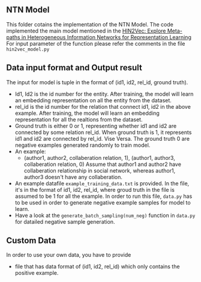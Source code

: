 ## NTN Model 
This folder cotains the implementation of the NTN Model. The code implemented the main model mentioned in the [HIN2Vec: Explore Meta-paths in Heterogeneous Information Networks for Representation Learning](https://dl.acm.org/citation.cfm?id=3132953)
For input parameter of the function please refer the comments in the file `hin2vec_model.py`

## Data input format and Output result
The input for model is tuple in the format of (id1, id2, rel_id, ground truth).
* Id1, Id2 is the id number for the entity. After training, the model will learn an embedding representation on all the entity from the dataset.
* rel_id is the id number for the relation that connect id1, id2 in the above example. After training, the model will learn an embedding representation for all the realtions from the dataset. 
* Ground truth is either 0 or 1, representing whether id1 and id2 are connected by some relation rel_id. When ground truth is 1, it represents id1 and id2 are connected by rel_id. Vise Versa. The ground truth 0 are negative examples generated randomly to train model.
* An example:
    * (author1, author2, collaberation relation, 1), (author1, author3, collaberation relation, 0) Assume that author1 and author2 have collaberation relationship in social network, whereas author1, author3 doesn't have any collaberation.
* An example datafile `example_training_data.txt` is provided. In the file, it's in the format of id1, id2, rel_id, where groud truth in the file is assumed to be 1 for all the example. In order to run this file, `data.py` has to be used in order to generate negative example samples for model to learn. 
* Have a look at the `generate_batch_sampling(num_neg)` function in `data.py` for datailed negative sample generation.

## Custom Data

In order to use your own data, you have to provide 
* file that has data format of (id1, id2, rel_id) which only contains the positive example.


